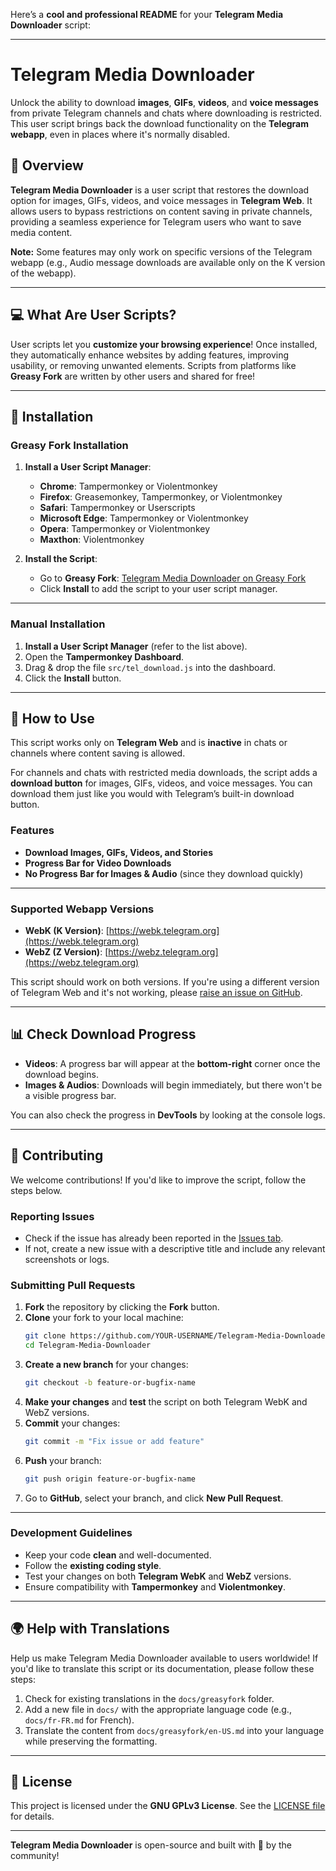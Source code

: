 Here’s a **cool and professional README** for your **Telegram Media Downloader** script:

---

# Telegram Media Downloader

Unlock the ability to download **images**, **GIFs**, **videos**, and **voice messages** from private Telegram channels and chats where downloading is restricted. This user script brings back the download functionality on the **Telegram webapp**, even in places where it's normally disabled.

## 🚀 Overview

**Telegram Media Downloader** is a user script that restores the download option for images, GIFs, videos, and voice messages in **Telegram Web**. It allows users to bypass restrictions on content saving in private channels, providing a seamless experience for Telegram users who want to save media content.

**Note:** Some features may only work on specific versions of the Telegram webapp (e.g., Audio message downloads are available only on the K version of the webapp).

---

## 💻 What Are User Scripts?

User scripts let you **customize your browsing experience**! Once installed, they automatically enhance websites by adding features, improving usability, or removing unwanted elements. Scripts from platforms like **Greasy Fork** are written by other users and shared for free!

---

## 🔧 Installation

### **Greasy Fork Installation**

1. **Install a User Script Manager**:
   - **Chrome**: Tampermonkey or Violentmonkey
   - **Firefox**: Greasemonkey, Tampermonkey, or Violentmonkey
   - **Safari**: Tampermonkey or Userscripts
   - **Microsoft Edge**: Tampermonkey or Violentmonkey
   - **Opera**: Tampermonkey or Violentmonkey
   - **Maxthon**: Violentmonkey

2. **Install the Script**:
   - Go to **Greasy Fork**: [Telegram Media Downloader on Greasy Fork](https://greasyfork.org/scripts/446342-telegram-media-downloader)
   - Click **Install** to add the script to your user script manager.

---

### **Manual Installation**

1. **Install a User Script Manager** (refer to the list above).
2. Open the **Tampermonkey Dashboard**.
3. Drag & drop the file `src/tel_download.js` into the dashboard.
4. Click the **Install** button.

---

## 📂 How to Use

This script works only on **Telegram Web** and is **inactive** in chats or channels where content saving is allowed.

For channels and chats with restricted media downloads, the script adds a **download button** for images, GIFs, videos, and voice messages. You can download them just like you would with Telegram’s built-in download button.

### **Features**
- **Download Images, GIFs, Videos, and Stories**
- **Progress Bar for Video Downloads**
- **No Progress Bar for Images & Audio** (since they download quickly)

---

### **Supported Webapp Versions**
- **WebK (K Version)**: [https://webk.telegram.org](https://webk.telegram.org)
- **WebZ (Z Version)**: [https://webz.telegram.org](https://webz.telegram.org)

This script should work on both versions. If you're using a different version of Telegram Web and it's not working, please [raise an issue on GitHub](https://github.com/Neet-Nestor/Telegram-Media-Downloader).

---

## 📊 Check Download Progress

- **Videos**: A progress bar will appear at the **bottom-right** corner once the download begins.
- **Images & Audios**: Downloads will begin immediately, but there won't be a visible progress bar.

You can also check the progress in **DevTools** by looking at the console logs.

---

## 🤝 Contributing

We welcome contributions! If you'd like to improve the script, follow the steps below.

### **Reporting Issues**
- Check if the issue has already been reported in the [Issues tab](https://github.com/Neet-Nestor/Telegram-Media-Downloader/issues).
- If not, create a new issue with a descriptive title and include any relevant screenshots or logs.

### **Submitting Pull Requests**
1. **Fork** the repository by clicking the **Fork** button.
2. **Clone** your fork to your local machine:
   ```bash
   git clone https://github.com/YOUR-USERNAME/Telegram-Media-Downloader.git
   cd Telegram-Media-Downloader
   ```
3. **Create a new branch** for your changes:
   ```bash
   git checkout -b feature-or-bugfix-name
   ```
4. **Make your changes** and **test** the script on both Telegram WebK and WebZ versions.
5. **Commit** your changes:
   ```bash
   git commit -m "Fix issue or add feature"
   ```
6. **Push** your branch:
   ```bash
   git push origin feature-or-bugfix-name
   ```
7. Go to **GitHub**, select your branch, and click **New Pull Request**.

---

### **Development Guidelines**
- Keep your code **clean** and well-documented.
- Follow the **existing coding style**.
- Test your changes on both **Telegram WebK** and **WebZ** versions.
- Ensure compatibility with **Tampermonkey** and **Violentmonkey**.

---

## 🌍 Help with Translations

Help us make Telegram Media Downloader available to users worldwide! If you'd like to translate this script or its documentation, please follow these steps:

1. Check for existing translations in the `docs/greasyfork` folder.
2. Add a new file in `docs/` with the appropriate language code (e.g., `docs/fr-FR.md` for French).
3. Translate the content from `docs/greasyfork/en-US.md` into your language while preserving the formatting.

---

## 📄 License

This project is licensed under the **GNU GPLv3 License**. See the [LICENSE file](LICENSE) for details.

---

**Telegram Media Downloader** is open-source and built with 💖 by the community!
